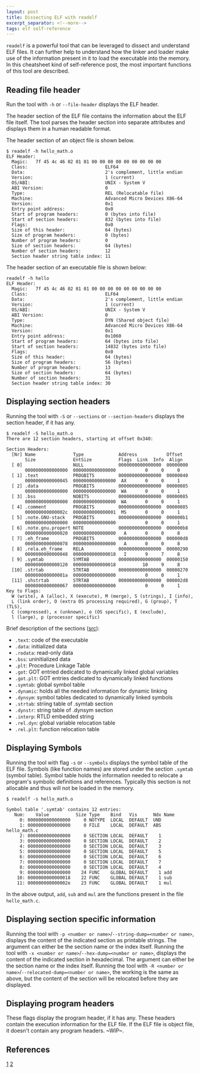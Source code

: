 ```yaml
---
layout: post
title: Dissecting ELF with readelf
excerpt_separator: <!--more-->
tags: elf self-reference
---
```


`readelf` is a powerful tool that can be leveraged to dissect and understand ELF files. It can further help to understand how the linker and loader make use of the information present in it to load the executable into the memory. In this cheatsheet kind of self-reference post, the most important functions of this tool are described.

<!--more-->

## Reading file header

Run the tool with `-h` or `--file-header` displays the ELF header.

The header section of the ELF file contains the information about the ELF file itself. The tool parses the header section into separate attributes and displays them in a human readable format.

The header section of an object file is shown below.
```
$ readelf -h hello_math.o
ELF Header:
  Magic:   7f 45 4c 46 02 01 01 00 00 00 00 00 00 00 00 00 
  Class:                             ELF64
  Data:                              2's complement, little endian
  Version:                           1 (current)
  OS/ABI:                            UNIX - System V
  ABI Version:                       0
  Type:                              REL (Relocatable file)
  Machine:                           Advanced Micro Devices X86-64
  Version:                           0x1
  Entry point address:               0x0
  Start of program headers:          0 (bytes into file)
  Start of section headers:          832 (bytes into file)
  Flags:                             0x0
  Size of this header:               64 (bytes)
  Size of program headers:           0 (bytes)
  Number of program headers:         0
  Size of section headers:           64 (bytes)
  Number of section headers:         12
  Section header string table index: 11
```

The header section of an executable file is shown below:
```
readelf -h hello                                                                                                                                                                              
ELF Header:
  Magic:   7f 45 4c 46 02 01 01 00 00 00 00 00 00 00 00 00 
  Class:                             ELF64
  Data:                              2's complement, little endian
  Version:                           1 (current)
  OS/ABI:                            UNIX - System V
  ABI Version:                       0
  Type:                              DYN (Shared object file)
  Machine:                           Advanced Micro Devices X86-64
  Version:                           0x1
  Entry point address:               0x1060
  Start of program headers:          64 (bytes into file)
  Start of section headers:          14832 (bytes into file)
  Flags:                             0x0
  Size of this header:               64 (bytes)
  Size of program headers:           56 (bytes)
  Number of program headers:         13
  Size of section headers:           64 (bytes)
  Number of section headers:         31
  Section header string table index: 30
```

## Displaying section headers

Running the tool with `-S` or `--sections` or `--section-headers` displays the section header, if it has any.

```
$ readelf -S hello_math.o
There are 12 section headers, starting at offset 0x340:

Section Headers:
  [Nr] Name              Type             Address           Offset
       Size              EntSize          Flags  Link  Info  Align
  [ 0]                   NULL             0000000000000000  00000000
       0000000000000000  0000000000000000           0     0     0
  [ 1] .text             PROGBITS         0000000000000000  00000040
       0000000000000045  0000000000000000  AX       0     0     1
  [ 2] .data             PROGBITS         0000000000000000  00000085
       0000000000000000  0000000000000000  WA       0     0     1
  [ 3] .bss              NOBITS           0000000000000000  00000085
       0000000000000000  0000000000000000  WA       0     0     1
  [ 4] .comment          PROGBITS         0000000000000000  00000085
       000000000000002c  0000000000000001  MS       0     0     1
  [ 5] .note.GNU-stack   PROGBITS         0000000000000000  000000b1
       0000000000000000  0000000000000000           0     0     1
  [ 6] .note.gnu.propert NOTE             0000000000000000  000000b8
       0000000000000020  0000000000000000   A       0     0     8
  [ 7] .eh_frame         PROGBITS         0000000000000000  000000d8
       0000000000000078  0000000000000000   A       0     0     8
  [ 8] .rela.eh_frame    RELA             0000000000000000  00000290
       0000000000000048  0000000000000018   I       9     7     8
  [ 9] .symtab           SYMTAB           0000000000000000  00000150
       0000000000000120  0000000000000018          10     9     8
  [10] .strtab           STRTAB           0000000000000000  00000270
       000000000000001a  0000000000000000           0     0     1
  [11] .shstrtab         STRTAB           0000000000000000  000002d8
       0000000000000067  0000000000000000           0     0     1
Key to Flags:
  W (write), A (alloc), X (execute), M (merge), S (strings), I (info),
  L (link order), O (extra OS processing required), G (group), T (TLS),
  C (compressed), x (unknown), o (OS specific), E (exclude),
  l (large), p (processor specific)
```

Brief description of the sections ([src](https://neetx.github.io/posts/ELF-headers-sections-and-segments/)):
* `.text`: code of the executable
* `.data`: initialized data
* `.rodata`: read-only data
* `.bss`: uninitialized data
* `.plt`: Procedure Linkage Table
* `.got`: GOT entried dedicated to dynamically linked global variables
* `.got.plt`: GOT entries dedicated to dynamically linked functions
* `.symtab`: global symbol table
* `.dynamic`: holds all the needed information for dynamic linking
* `.dynsym`: symbol tables dedicated to dynamically linked symbols
* `.strtab`: striing table of .symtab section
* `.dynstr`: string table of .dynsym section
* `.interp`: RTLD embedded string
* `.rel.dyn`: global variable relocation table
* `.rel.plt`: function relocation table


## Displaying Symbols

Running the tool with flag `-s` or `--symbols` displays the symbol table of the ELF file. Symbols (like function names) are stored under the section `.symtab` (symbol table). Symbol table holds the information needed to relocate a program's symbolic definitions and references. Typically this section is not allocable and thus will not be loaded in the memory.

```
$ readelf -s hello_math.o

Symbol table '.symtab' contains 12 entries:
   Num:    Value          Size Type    Bind   Vis      Ndx Name
     0: 0000000000000000     0 NOTYPE  LOCAL  DEFAULT  UND 
     1: 0000000000000000     0 FILE    LOCAL  DEFAULT  ABS hello_math.c
     2: 0000000000000000     0 SECTION LOCAL  DEFAULT    1 
     3: 0000000000000000     0 SECTION LOCAL  DEFAULT    2 
     4: 0000000000000000     0 SECTION LOCAL  DEFAULT    3 
     5: 0000000000000000     0 SECTION LOCAL  DEFAULT    5 
     6: 0000000000000000     0 SECTION LOCAL  DEFAULT    6 
     7: 0000000000000000     0 SECTION LOCAL  DEFAULT    7 
     8: 0000000000000000     0 SECTION LOCAL  DEFAULT    4 
     9: 0000000000000000    24 FUNC    GLOBAL DEFAULT    1 add
    10: 0000000000000018    22 FUNC    GLOBAL DEFAULT    1 sub
    11: 000000000000002e    23 FUNC    GLOBAL DEFAULT    1 mul
```

In the above output, `add`, `sub` and `mul` are the functions present in the file `hello_math.c`.

## Displaying section specific information

Running the tool with `-p <number or name>`/`--string-dump=<number or name>`, displays the content of the indicated section as printable strings. The argument can either be the section name or the index itself.
Running the tool with `-x <number or name>`/`--hex-dump=<number or name>`, displays the content of the indicated section in hexadecimal. The argument can either be the section name or the index itself.
Running the tool with `-R <number or name>`/`--relocated-dump=<number or name>`, the working is the same as above, but the content of the section will be relocated before they are displayed.


## Displaying program headers
These flags display the program header, if it has any. These headers contain the execution information for the ELF file. If the ELF file is object file, it doesn't contain any program headers.
~WIP~.

## References

[1](https://man7.org/linux/man-pages/man1/readelf.1.html)
[2](https://docs.oracle.com/cd/E23824_01/html/819-0690/chapter6-79797.html)